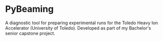 # PyBeaming
A diagnostic tool for preparing experimental runs for the Toledo Heavy Ion Accelerator (University of Toledo).
Developed as part of my Bachelor's senior capstone project.
